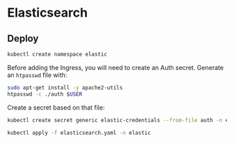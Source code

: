 # Elasticsearch

## Deploy

```sh
kubectl create namespace elastic
```

Before adding the Ingress, you will need to create an Auth secret. Generate an `htpasswd` file with:

```sh
sudo apt-get install -y apache2-utils
htpasswd -c ./auth $USER
```

Create a secret based on that file:

```sh
kubectl create secret generic elastic-credentials --from-file auth -n elastic
```

```sh
kubectl apply -f elasticsearch.yaml -n elastic
```

